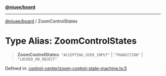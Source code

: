 [**@niuee/board**](../README.md)

***

[@niuee/board](../globals.md) / ZoomControlStates

# Type Alias: ZoomControlStates

> **ZoomControlStates**: `"ACCEPTING_USER_INPUT"` \| `"TRANSITION"` \| `"LOCKED_ON_OBJECT"`

Defined in: [control-center/zoom-control-state-machine.ts:5](https://github.com/niuee/board/blob/d74620e4e63da3004adfc7105b7f1136fce9577c/src/control-center/zoom-control-state-machine.ts#L5)
